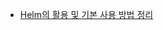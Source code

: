 * [Helm의 활용 및 기본 사용 방법 정리](https://velog.io/@captain-yun/Helm%EC%9D%98-%ED%99%9C%EC%9A%A9-%EB%B0%8F-%EA%B8%B0%EB%B3%B8-%EC%82%AC%EC%9A%A9-%EB%B0%A9%EB%B2%95-%EC%A0%95%EB%A6%AC)

